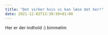 ```yaml
---
title: "Det virker hvis vi kan læse det her!"
date: 2021-12-02T13:30:50+01:00
---
```


Her er der indhold :) bimmelim

